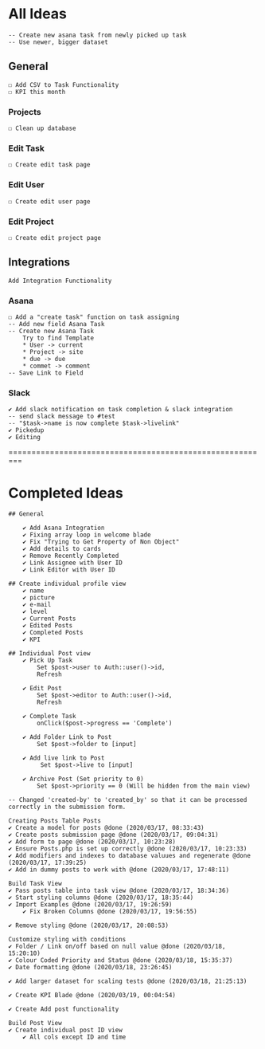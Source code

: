 
# All Ideas

    -- Create new asana task from newly picked up task
    -- Use newer, bigger dataset

## General
    ☐ Add CSV to Task Functionality
    ☐ KPI this month
    
### Projects
    ☐ Clean up database

### Edit Task
    ☐ Create edit task page

### Edit User
    ☐ Create edit user page

### Edit Project
    ☐ Create edit project page

## Integrations
    Add Integration Functionality

### Asana

    ☐ Add a "create task" function on task assigning
    -- Add new field Asana Task
    -- Create new Asana Task
        Try to find Template
        * User -> current
        * Project -> site
        * due -> due
        * commet -> comment 
    -- Save Link to Field

### Slack

    ✔ Add slack notification on task completion & slack integration
    -- send slack message to #test
    -- "$task->name is now complete $task->livelink"
    ✔ Pickedup
    ✔ Editing

=========================================================

# Completed Ideas

    ## General

        ✔ Add Asana Integration
        ✔ Fixing array loop in welcome blade
        ✔ Fix "Trying to Get Property of Non Object"
        ✔ Add details to cards
        ✔ Remove Recently Completed
        ✔ Link Assignee with User ID
        ✔ Link Editor with User ID

    ## Create individual profile view
        ✔ name
        ✔ picture
        ✔ e-mail
        ✔ level
        ✔ Current Posts
        ✔ Edited Posts
        ✔ Completed Posts
        ✔ KPI 

    ## Individual Post view
        ✔ Pick Up Task 
            Set $post->user to Auth::user()->id,
            Refresh

        ✔ Edit Post
            Set $post->editor to Auth::user()->id,
            Refresh  

        ✔ Complete Task
            onClick($post->progress == 'Complete')    

        ✔ Add Folder Link to Post
            Set $post->folder to [input]

        ✔ Add live link to Post
             Set $post->live to [input]

        ✔ Archive Post (Set priority to 0)
            Set $post->priority == 0 (Will be hidden from the main view)

    -- Changed 'created-by' to 'created_by' so that it can be processed correctly in the submission form.

    Creating Posts Table Posts
    ✔ Create a model for posts @done (2020/03/17, 08:33:43)
    ✔ Create posts submission page @done (2020/03/17, 09:04:31)
    ✔ Add form to page @done (2020/03/17, 10:23:28)
    ✔ Ensure Posts.php is set up correctly @done (2020/03/17, 10:23:33)
    ✔ Add modifiers and indexes to database valuues and regenerate @done (2020/03/17, 17:39:25)
    ✔ Add in dummy posts to work with @done (2020/03/17, 17:48:11)

    Build Task View
    ✔ Pass posts table into task view @done (2020/03/17, 18:34:36)
    ✔ Start styling columns @done (2020/03/17, 18:35:44)
    ✔ Import Examples @done (2020/03/17, 19:26:59)
        ✔ Fix Broken Columns @done (2020/03/17, 19:56:55)

    ✔ Remove styling @done (2020/03/17, 20:08:53)
    
    Customize styling with conditions
    ✔ Folder / Link on/off based on null value @done (2020/03/18, 15:20:10)
    ✔ Colour Coded Priority and Status @done (2020/03/18, 15:35:37)
    ✔ Date formatting @done (2020/03/18, 23:26:45)

    ✔ Add larger dataset for scaling tests @done (2020/03/18, 21:25:13)

    ✔ Create KPI Blade @done (2020/03/19, 00:04:54)

    ✔ Create Add post functionality

    Build Post View
    ✔ Create individual post ID view
        ✔ All cols except ID and time